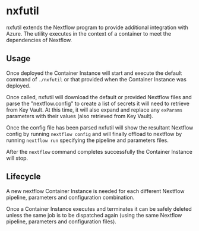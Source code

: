 # nxfutil

nxfutil extends the Nextflow program to provide additional integration with Azure. The utility executes in the context of a container to meet the dependencies of Nextflow.

## Usage

Once deployed the Container Instance will start and execute the default command of `./nxfutil` or that provided when the Container Instance was deployed.

Once called, nxfutil will download the default or provided Nextflow files and parse the "nextflow.config" to create a list of secrets it will need to retrieve from Key Vault. At this time, it will also expand and replace any `exParams` parameters with their values (also retrieved from Key Vault).

Once the config file has been parsed nxfutil will show the resultant Nextflow config by running `nextflow config` and will finally offload to nextflow by running `nextflow run` specifying the pipeline and parameters files.

After the `nextflow` command completes successfully the Container Instance will stop.

## Lifecycle

A new nextflow Container Instance is needed for each different Nextflow pipeline, parameters and configuration combination.

Once a Container Instance executes and terminates it can be safely deleted unless the same job is to be dispatched again (using the same Nextflow pipeline, parameters and configuration files).
